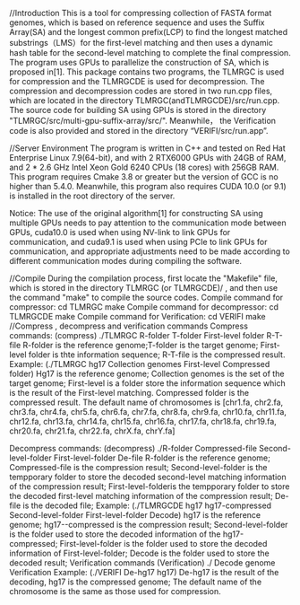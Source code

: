 //Introduction
This is a tool for compressing collection of FASTA format genomes, 
which is based on reference sequence and uses the Suffix Array(SA) and 
the longest common prefix(LCP) to find the longest matched substrings（LMS）for the first-level matching 
and then uses a dynamic hash table for the second-level matching to complete the final compression. 
The program uses GPUs to parallelize the construction of SA, which is proposed in[1]. 
This package contains two programs, the TLMRGC is used for compression and the TLMRGCDE is used for decompression. 
The compression and decompression codes are stored in two run.cpp files, 
which are located in the directory TLMRGC(andTLMRGCDE)/src/run.cpp. 
The source code for building SA using GPUs is stored in the directory "TLMRGC/src/multi-gpu-suffix-array/src/". 
Meanwhile， the Verification code is also provided and stored in the directory “VERIFI/src/run.app”.
 
//Server Environment
The program is written in C++ and tested on Red Hat Enterprise Linux 7.9(64-bit), 
and with 2 RTX6000 GPUs with 24GB of RAM, and 2 * 2.6 GHz Intel Xeon Gold 6240 CPUs (18 cores) with 256GB RAM. 
This program requires Cmake 3.8 or greater but the version of GCC is no higher than 5.4.0. 
Meanwhile, this program also requires CUDA 10.0 (or 9.1) is installed in the root directory of the server.

Notice:
	The use of the original algorithm[1] for constructing SA using multiple GPUs needs to pay attention to the communication mode between GPUs, 
cuda10.0 is used when using NV-link to link GPUs for communication, and cuda9.1 is used when using PCIe to link GPUs for communication, 
and appropriate adjustments need to be made according to different communication modes during compiling the software. 

//Compile
During the compilation process, first locate the "Makefile" file, which is stored in the directory TLMRGC (or TLMRGCDE)/ ,
 and then use the command "make" to compile the source codes.
Compile command for compressor:
	cd TLMRGC
       	make
Compile command for decompressor:
	cd TLMRGCDE
       	make
Compile command for Verification:
cd VERIFI
make
//Compress , decompress and verification commands
Compress commands:
	(compress)   ./TLMRGC R-folder T-folder First-level folder R-T-file
R-folder is the reference genome;T-folder is the target genome; First-level folder is thte information sequence; R-T-file is the compressed result.
Example:    (./TLMRGC  hg17  Collection genomes  First-level  Compressed folder)
 Hg17 is the reference genome; Collection genomes is the set of the target genome; 
First-level is a folder store the information sequence which is the result of the First-level matching. 
Compressed folder is the compressed result.
 The default name of chromosomes is [chr1.fa, chr2.fa, chr3.fa, chr4.fa, chr5.fa, chr6.fa, chr7.fa, chr8.fa, chr9.fa, chr10.fa, chr11.fa, chr12.fa, 
chr13.fa, chr14.fa, chr15.fa, chr16.fa, chr17.fa, chr18.fa, chr19.fa, chr20.fa, chr21.fa, chr22.fa, chrX.fa, chrY.fa]

Decompress commands:
(decompress)  ./R-folder  Compressed-file  Second-level-folder  First-level-folder   De-file 
R-folder is the reference genome; Compressed-file is the compression result; 
Second-level-folder is the tempporary folder to store the decoded second-level matching information of the compression result; 
First-level-folderis the tempporary folder to store the decoded first-level matching information of the compression result; 
De-file is the decoded file;
Example:     (./TLMRGCDE   hg17   hg17-compressed  Second-level-folder First-level-folder   Decode)
hg17 is the reference genome; hg17--compressed is the compression result; 
Second-level-folder is the folder used to store the decoded information of the hg17-compressed; 
First-level-folder is the folder used to store the decoded information of First-level-folder; Decode is  the folder used to store the decoded result; 
Verification commands
(Verification)  ./ Decode genome    Verification
Example:     (./VERIFI   De-hg17   hg17)
De-hg17 is the result of the decoding, hg17 is the compressed genome;
The default name of the chromosome is the same as those used for compression.

